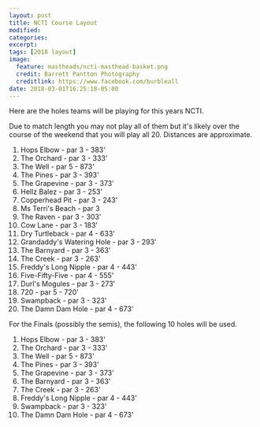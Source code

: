 ```yaml
---
layout: post
title: NCTI Course Layout
modified:
categories:
excerpt:
tags: [2018 layout]
image:
  feature: mastheads/ncti-masthead-basket.png
  credit: Barrett Pantton Photography
  creditlink: https://www.facebook.com/burbleall
date: 2018-03-01T16:25:18-05:00
---
```


Here are the holes teams will be playing for this years NCTI.

Due to match length you may not play all of them but it's likely over
the course of the weekend that you will play all 20.
Distances are approximate.

1. Hops Elbow - par 3 - 383'
1. The Orchard - par 3 - 333'
1. The Well - par 5 - 873'
1. The Pines - par 3 - 393'
1. The Grapevine - par 3 - 373'
1. Hellz Balez - par 3 - 253'
1. Copperhead Pit - par 3 - 243'
1. Ms Terri's Beach - par 3
1. The Raven - par 3 - 303'
1. Cow Lane - par 3 - 183'
1. Dry Turtleback - par 4 - 633'
1. Grandaddy's Watering Hole - par 3 - 293'
1. The Barnyard - par 3 - 363'
1. The Creek - par 3 - 263'
1. Freddy's Long Nipple - par 4 - 443'
1. Five-Fifty-Five - par 4 - 555'
1. Durl's Mogules - par 3 - 273'
1. 720 - par 5 - 720'
1. Swampback - par 3 - 323'
1. The Damn Dam Hole - par 4 - 673'

For the Finals (possibly the semis), the following 10 holes will be used.

1. Hops Elbow - par 3 - 383'
1. The Orchard - par 3 - 333'
1. The Well - par 5 - 873'
1. The Pines - par 3 - 393'
1. The Grapevine - par 3 - 373'
1. The Barnyard - par 3 - 363'
1. The Creek - par 3 - 263'
1. Freddy's Long Nipple - par 4 - 443'
1. Swampback - par 3 - 323'
1. The Damn Dam Hole - par 4 - 673'

